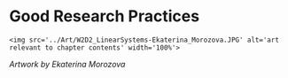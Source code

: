 # Good Research Practices

 ````{div} full-width 
 <img src='../Art/W2D2_LinearSystems-Ekaterina_Morozova.JPG' alt='art relevant to chapter contents' width='100%'> 
```` 

*Artwork by Ekaterina Morozova*